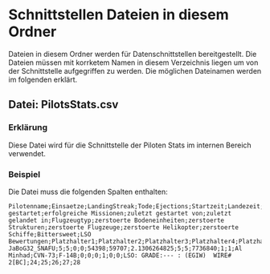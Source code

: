 # Schnittstellen Dateien in diesem Ordner
Dateien in diesem Ordner werden für Datenschnittstellen bereitgestellt. Die Dateien müssen mit korrketem Namen in diesem Verzeichnis liegen um von der Schnittstelle aufgegriffen zu werden.
Die möglichen Dateinamen werden im folgenden erklärt.

## Datei: PilotsStats.csv
### Erklärung
Diese Datei wird für die Schnittstelle der Piloten Stats im internen Bereich verwendet.

### Beispiel
Die Datei muss die folgenden Spalten enthalten:

```csv
Pilotenname;Einsaetze;LandingStreak;Tode;Ejections;Startzeit;Landezeit;Flugzeit;Starts;Landungen;Verdienst;Missionen gestartet;erfolgreiche Missionen;zuletzt gestartet von;zuletzt gelandet in;Flugzeugtyp;zerstoerte Bodeneinheiten;zerstoerte Strukturen;zerstoerte Flugzeuge;zerstoerte Helikopter;zerstoerte Schiffe;Bittersweet;LSO Bewertungen;Platzhalter1;Platzhalter2;Platzhalter3;Platzhalter4;Platzhalter6
JaBoG32_SNAFU;5;5;0;0;54398;59707;2.1306264825;5;5;7736840;1;1;Al Minhad;CVN-73;F-14B;0;0;0;1;0;0;LSO: GRADE:--- : (EGIW)  WIRE# 2[BC];24;25;26;27;28
```